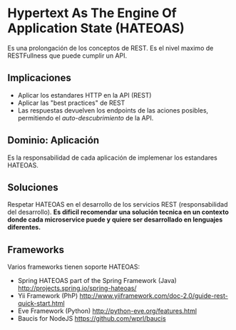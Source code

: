# Hypertext As The Engine Of Application State (HATEOAS)

Es una prolongación de los conceptos de REST.
Es el nivel maximo de RESTFullness que puede cumplir un API.

## Implicaciones

- Aplicar los estandares HTTP en la API (REST)
- Aplicar las "best practices" de REST
- Las respuestas devuelven los endpoints de las aciones posibles, permitiendo el *auto-descubrimiento* de la API.

## Dominio: Aplicación

Es la responsabilidad de cada aplicación de implemenar los estandares HATEOAS.

## Soluciones

Respetar HATEOAS en el desarrollo de los servicios REST (responsabilidad del desarrollo).
**Es dificil recomendar una solución tecnica en un contexto donde cada microservice puede y quiere ser desarrollado en lenguajes diferentes.**

## Frameworks

Varios frameworks tienen soporte HATEOAS:

- Spring HATEOAS part of the Spring Framework (Java) <http://projects.spring.io/spring-hateoas/>
- Yii Framework (PhP) <http://www.yiiframework.com/doc-2.0/guide-rest-quick-start.html>
- Eve Framework (Python) <http://python-eve.org/features.html>
- Baucis for NodeJS <https://github.com/wprl/baucis>
